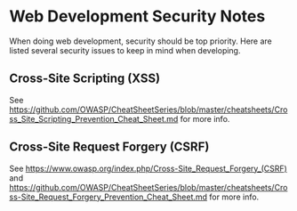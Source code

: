 # Web Development Security Notes

When doing web development, security should be top priority.  Here are listed
several security issues to keep in mind when developing.


## Cross-Site Scripting (XSS)

See https://github.com/OWASP/CheatSheetSeries/blob/master/cheatsheets/Cross_Site_Scripting_Prevention_Cheat_Sheet.md
for more info.


## Cross-Site Request Forgery (CSRF)

See https://www.owasp.org/index.php/Cross-Site_Request_Forgery_(CSRF) and
https://github.com/OWASP/CheatSheetSeries/blob/master/cheatsheets/Cross-Site_Request_Forgery_Prevention_Cheat_Sheet.md
for more info.
